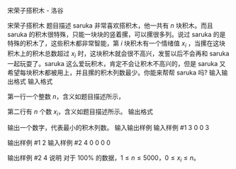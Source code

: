 



宋荣子搭积木 - 洛谷














宋荣子搭积木
题目描述
saruka 非常喜欢搭积木，他一共有 $n$ 块积木。而且 saruka 的积木很特殊，只能一块块的竖着摞，可以摞很多列。说过 saruka 的是特殊的积木了，这些积木都非常智能，第 $i$ 块积木有一个情绪值 $x_i$ ，当摞在这块积木上的积木总数超过 $x_i$ 时，这块积木就会很不高兴，发誓以后不会再和 saruka 一起玩耍了。saruka 这么爱玩积木，肯定不会让积木不高兴的，但是 saruka 又希望每块积木都被用上，并且摞的积木列数最少。你能来帮帮 saruka 吗?
输入输出格式
输入格式

第一行一个整数 $n$，含义如题目描述所示，

第二行有 $n$ 个数 $x_i$，含义如题目描述所示。
输出格式

输出一个数字，代表最小的积木列数。
输入输出样例
输入样例 #1
3
0 0 3

输出样例 #1
2
输入样例 #2
4
0 0 0 0

输出样例 #2
4
说明
对于 $100 \%$ 的数据，$1 \le n \le 5000$，$0 \le x_i \le n$。






